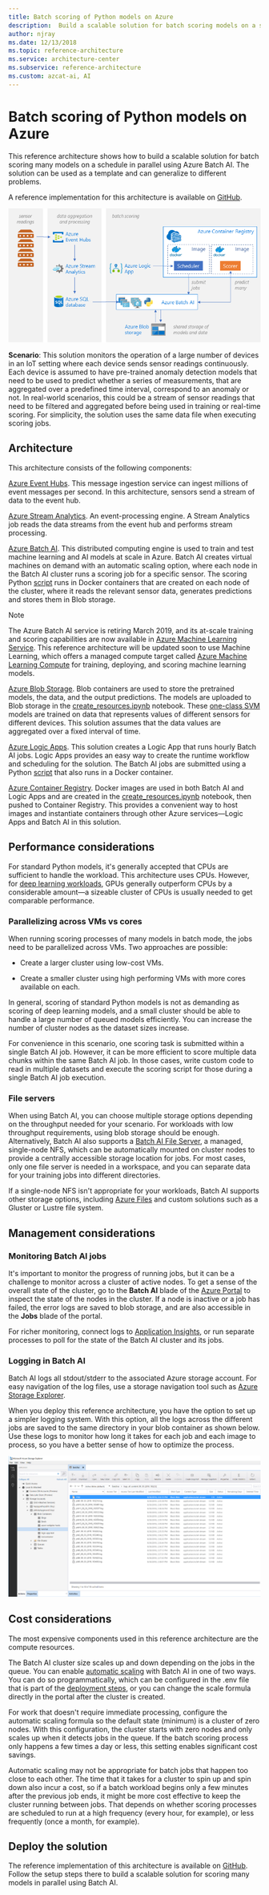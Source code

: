 ```yaml
---
title: Batch scoring of Python models on Azure
description:  Build a scalable solution for batch scoring models on a schedule in parallel using Azure Batch AI.
author: njray
ms.date: 12/13/2018
ms.topic: reference-architecture
ms.service: architecture-center
ms.subservice: reference-architecture
ms.custom: azcat-ai, AI
---
```


# Batch scoring of Python models on Azure

This reference architecture shows how to build a scalable solution for batch scoring many models on a schedule in parallel using Azure Batch AI. The solution can be used as a template and can generalize to different problems.

A reference implementation for this architecture is available on [GitHub][github].

![Batch scoring of Python models on Azure](./_images/batch-scoring-python.png)

**Scenario**: This solution monitors the operation of a large number of devices in an IoT setting where each device sends sensor readings continuously. Each device is assumed to have pre-trained anomaly detection models that need to be used to predict whether a series of measurements, that are aggregated over a predefined time interval, correspond to an anomaly or not. In real-world scenarios, this could be a stream of sensor readings that need to be filtered and aggregated before being used in training or real-time scoring. For simplicity, the solution uses the same data file when executing scoring jobs.

## Architecture

This architecture consists of the following components:

[Azure Event Hubs][event-hubs]. This message ingestion service can ingest millions of event messages per second. In this architecture, sensors send a stream of data to the event hub.

[Azure Stream Analytics][stream-analytics]. An event-processing engine. A Stream Analytics job reads the data streams from the event hub and performs stream processing.

[Azure Batch AI][batch-ai]. This distributed computing engine is used to train and test machine learning and AI models at scale in Azure. Batch AI creates virtual machines on demand with an automatic scaling option, where each node in the Batch AI cluster runs a scoring job for a specific sensor. The scoring Python [script][python-script] runs in Docker containers that are created on each node of the cluster, where it reads the relevant sensor data, generates predictions and stores them in Blob storage.

> [!NOTE]
> The Azure Batch AI service is retiring March 2019, and its at-scale training and scoring capabilities are now available in [Azure Machine Learning Service][amls]. This reference architecture will be updated soon to use Machine Learning, which offers a managed compute target called [Azure Machine Learning Compute][aml-compute] for training, deploying, and scoring machine learning models.

[Azure Blob Storage][storage]. Blob containers are used to store the pretrained models, the data, and the output predictions. The models are uploaded to Blob storage in the [create\_resources.ipynb][create-resources] notebook. These [one-class SVM][one-class-svm] models are trained on data that represents values of different sensors for different devices. This solution assumes that the data values are aggregated over a fixed interval of time.

[Azure Logic Apps][logic-apps]. This solution creates a Logic App that runs hourly Batch AI jobs. Logic Apps provides an easy way to create the runtime workflow and scheduling for the solution. The Batch AI jobs are submitted using a Python [script][script] that also runs in a Docker container.

[Azure Container Registry][acr]. Docker images are used in both Batch AI and Logic Apps and are created in the [create\_resources.ipynb][create-resources] notebook, then pushed to Container Registry. This provides a convenient way to host images and instantiate containers through other Azure services—Logic Apps and Batch AI in this solution.

## Performance considerations

For standard Python models, it's generally accepted that CPUs are sufficient to handle the workload. This architecture uses CPUs. However, for [deep learning workloads][deep], GPUs generally outperform CPUs by a considerable amount—a sizeable cluster of CPUs is usually needed to get comparable performance.

### Parallelizing across VMs vs cores

When running scoring processes of many models in batch mode, the jobs need to be parallelized across VMs. Two approaches are possible:

* Create a larger cluster using low-cost VMs.

* Create a smaller cluster using high performing VMs with more cores available on each.

In general, scoring of standard Python models is not as demanding as scoring of deep learning models, and a small cluster should be able to handle a large number of queued models efficiently. You can increase the number of cluster nodes as the dataset sizes increase.

For convenience in this scenario, one scoring task is submitted within a single Batch AI job. However, it can be more efficient to score multiple data chunks within the same Batch AI job. In those cases, write custom code to read in multiple datasets and execute the scoring script for those during a single Batch AI job execution.

### File servers

When using Batch AI, you can choose multiple storage options depending on the throughput needed for your scenario. For workloads with low throughput requirements, using blob storage should be enough. Alternatively, Batch AI also supports a [Batch AI File Server][bai-file-server], a managed, single-node NFS, which can be automatically mounted on cluster nodes to provide a centrally accessible storage location for jobs. For most cases, only one file server is needed in a workspace, and you can separate data for your training jobs into different directories.

If a single-node NFS isn't appropriate for your workloads, Batch AI supports other storage options, including [Azure Files][azure-files] and custom solutions such as a Gluster or Lustre file system.

## Management considerations

### Monitoring Batch AI jobs

It's important to monitor the progress of running jobs, but it can be a challenge to monitor across a cluster of active nodes. To get a sense of the overall state of the cluster, go to the **Batch AI** blade of the [Azure Portal][portal] to inspect the state of the nodes in the cluster. If a node is inactive or a job has failed, the error logs are saved to blob storage, and are also accessible in the **Jobs** blade of the portal.

For richer monitoring, connect logs to [Application Insights][ai], or run separate processes to poll for the state of the Batch AI cluster and its jobs.

### Logging in Batch AI

Batch AI logs all stdout/stderr to the associated Azure storage account. For easy navigation of the log files, use a storage navigation tool such as [Azure Storage Explorer][explorer].

When you deploy this reference architecture, you have the option to set up a simpler logging system. With this option, all the logs across the different jobs are saved to the same directory in your blob container as shown below. Use these logs to monitor how long it takes for each job and each image to process, so you have a better sense of how to optimize the process.

![Azure Storage Explorer](./_images/batch-scoring-python-monitor.png)

## Cost considerations

The most expensive components used in this reference architecture are the compute resources.

The Batch AI cluster size scales up and down depending on the jobs in the queue. You can enable [automatic scaling][automatic-scaling] with Batch AI in one of two ways. You can do so programmatically, which can be configured in the .env file that is part of the [deployment steps][github], or you can change the scale formula directly in the portal after the cluster is created.

For work that doesn't require immediate processing, configure the automatic scaling formula so the default state (minimum) is a cluster of zero nodes. With this configuration, the cluster starts with zero nodes and only scales up when it detects jobs in the queue. If the batch scoring process only happens a few times a day or less, this setting enables significant cost savings.

Automatic scaling may not be appropriate for batch jobs that happen too close to each other. The time that it takes for a cluster to spin up and spin down also incur a cost, so if a batch workload begins only a few minutes after the previous job ends, it might be more cost effective to keep the cluster running between jobs. That depends on whether scoring processes are scheduled to run at a high frequency (every hour, for example), or less frequently (once a month, for example).

## Deploy the solution

The reference implementation of this architecture is available on [GitHub][github]. Follow the setup steps there to build a scalable solution for scoring many models in parallel using Batch AI.

[acr]: /azure/container-registry/container-registry-intro
[ai]: /azure/application-insights/app-insights-overview
[aml-compute]: /azure/machine-learning/service/how-to-set-up-training-targets#amlcompute
[amls]: /azure/machine-learning/service/overview-what-is-azure-ml
[automatic-scaling]: /azure/batch/batch-automatic-scaling
[azure-files]: /azure/storage/files/storage-files-introduction
[batch-ai]: /azure/batch-ai/
[bai-file-server]: /azure/batch-ai/resource-concepts#file-server
[create-resources]: https://github.com/Azure/BatchAIAnomalyDetection/blob/master/create_resources.ipynb
[deep]: /azure/architecture/reference-architectures/ai/batch-scoring-deep-learning
[event-hubs]: /azure/event-hubs/event-hubs-geo-dr
[explorer]: https://azure.microsoft.com/en-us/features/storage-explorer/
[github]: https://github.com/Azure/BatchAIAnomalyDetection
[logic-apps]: /azure/logic-apps/logic-apps-overview
[one-class-svm]: http://scikit-learn.org/stable/modules/generated/sklearn.svm.OneClassSVM.html
[portal]: https://portal.azure.com
[python-script]: https://github.com/Azure/BatchAIAnomalyDetection/blob/master/batchai/predict.py
[script]: https://github.com/Azure/BatchAIAnomalyDetection/blob/master/sched/submit_jobs.py
[storage]: /azure/storage/blobs/storage-blobs-overview
[stream-analytics]: /azure/stream-analytics/
